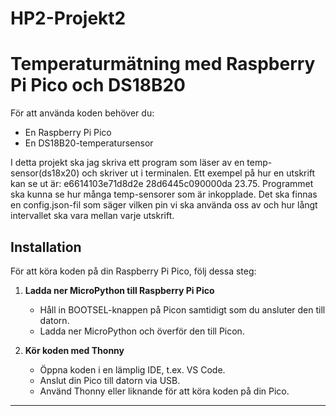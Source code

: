 # HP2-Projekt2

# Temperaturmätning med Raspberry Pi Pico och DS18B20

För att använda koden behöver du:

- En Raspberry Pi Pico
- En DS18B20-temperatursensor

I detta projekt ska jag skriva ett program som läser av en temp-sensor(ds18x20) och skriver ut <unit id> <sensor id> <measurement> i terminalen. Ett exempel på hur en utskrift kan se ut är: e6614103e71d8d2e 28d6445c090000da 23.75. Programmet ska kunna se hur många temp-sensorer som är inkopplade. Det ska finnas en config.json-fil som säger vilken pin vi ska använda oss av och hur långt intervallet ska vara mellan varje utskrift. 


## Installation

För att köra koden på din Raspberry Pi Pico, följ dessa steg:

1. **Ladda ner MicroPython till Raspberry Pi Pico**
   - Håll in BOOTSEL-knappen på Picon samtidigt som du ansluter den till datorn.
   - Ladda ner MicroPython och överför den till Picon.

2. **Kör koden med Thonny**
   - Öppna koden i en lämplig IDE, t.ex. VS Code.
   - Anslut din Pico till datorn via USB.
   - Använd Thonny eller liknande för att köra koden på din Pico.

---
